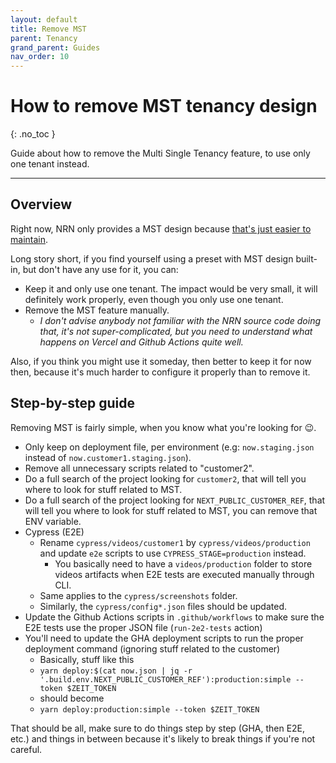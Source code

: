 ```yaml
---
layout: default
title: Remove MST
parent: Tenancy
grand_parent: Guides
nav_order: 10
---
```


# How to remove MST tenancy design
{: .no_toc }

<div class="code-example" markdown="1">
Guide about how to remove the Multi Single Tenancy feature, to use only one tenant instead.
</div>

---

## Overview

Right now, NRN only provides a MST design because [that's just easier to maintain](https://github.com/UnlyEd/next-right-now/issues/151#issuecomment-683463185).

Long story short, if you find yourself using a preset with MST design built-in, but don't have any use for it, you can:
- Keep it and only use one tenant. The impact would be very small, it will definitely work properly, even though you only use one tenant.
- Remove the MST feature manually.
    - _I don't advise anybody not familiar with the NRN source code doing that, it's not super-complicated, but you need to understand what happens on Vercel and Github Actions quite well._

Also, if you think you might use it someday, then better to keep it for now then, because it's much harder to configure it properly than to remove it.


## Step-by-step guide

Removing MST is fairly simple, when you know what you're looking for :wink:.

- Only keep on deployment file, per environment (e.g: `now.staging.json` instead of `now.customer1.staging.json`).
- Remove all unnecessary scripts related to "customer2".
- Do a full search of the project looking for `customer2`, that will tell you where to look for stuff related to MST.
- Do a full search of the project looking for `NEXT_PUBLIC_CUSTOMER_REF`, that will tell you where to look for stuff related to MST, you can remove that ENV variable.
- Cypress (E2E)
    - Rename `cypress/videos/customer1` by `cypress/videos/production` and update `e2e` scripts to use `CYPRESS_STAGE=production` instead.
        - You basically need to have a `videos/production` folder to store videos artifacts when E2E tests are executed manually through CLI.
    - Same applies to the `cypress/screenshots` folder.
    - Similarly, the `cypress/config*.json` files should be updated.
- Update the Github Actions scripts in `.github/workflows` to make sure the E2E tests use the proper JSON file (`run-2e2-tests` action)
- You'll need to update the GHA deployment scripts to run the proper deployment command (ignoring stuff related to the customer)
    - Basically, stuff like this
    - `yarn deploy:$(cat now.json | jq -r '.build.env.NEXT_PUBLIC_CUSTOMER_REF'):production:simple --token $ZEIT_TOKEN`
    - should become
    - `yarn deploy:production:simple --token $ZEIT_TOKEN`

That should be all, make sure to do things step by step (GHA, then E2E, etc.) and things in between because it's likely to break things if you're not careful.
